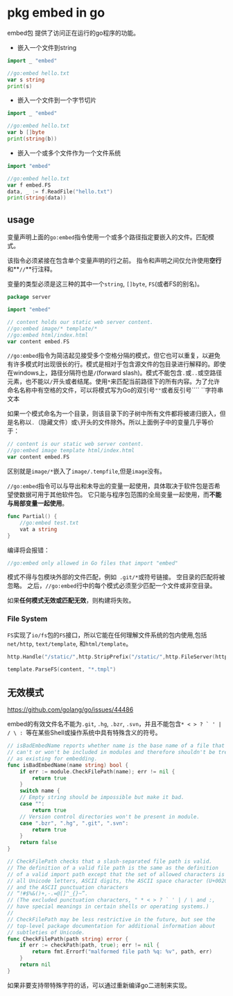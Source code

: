 # pkg embed in go

embed包 提供了访问正在运行的go程序的功能。

* 嵌入一个文件到string

```go
import _ "embed"

//go:embed hello.txt
var s string
print(s)
```

* 嵌入一个文件到一个字节切片

```go
import _ "embed"

//go:embed hello.txt
var b []byte
print(string(b))
```

* 嵌入一个或多个文件作为一个文件系统

```go
import "embed"

//go:embed hello.txt
var f embed.FS
data, _ := f.ReadFile("hello.txt")
print(string(data))
```



## usage

变量声明上面的`go:embed`指令使用一个或多个路径指定要嵌入的文件。匹配模式。

该指令必须紧接在包含单个变量声明的行之前。 指令和声明之间仅允许使用**空行**和**`//`**行注释。

变量的类型必须是这三种的其中一个`string`, `[]byte`, `FS`(或者FS的别名)。

```go
package server

import "embed"

// content holds our static web server content.
//go:embed image/* template/*
//go:embed html/index.html
var content embed.FS
```

`//go:embed`指令为简洁起见接受多个空格分隔的模式，但它也可以重复，以避免有许多模式时出现很长的行。模式是相对于包含源文件的包目录进行解释的。即使在windows上，路径分隔符也是`/`(forward slash)。模式不能包含`.`或`..`或空路径元素，也不能以`/`开头或者结尾。使用`*`来匹配当前路径下的所有内容。为了允许命名名称中有空格的文件，可以将模式写为Go的双引号`""`或者反引号```` ``字符串文本

如果一个模式命名为一个目录，则该目录下的子树中所有文件都将被递归嵌入，但是名称以`.`（隐藏文件）或`\`开头的文件除外。所以上面例子中的变量几乎等价于：

```go
// content is our static web server content.
//go:embed image template html/index.html
var content embed.FS
```

区别就是`image/*`嵌入了`image/.tempfile`,但是`image`没有。

`//go:embed`指令可以与导出和未导出的变量一起使用，具体取决于软件包是否希望使数据可用于其他软件包。 它只能与程序包范围的全局变量一起使用，而**不能与局部变量一起使用**。

```go
func Partial() {
    //go:embed test.txt
    vat a string
}
```

编译将会报错：

```go
//go:embed only allowed in Go files that import "embed"
```

模式不得与包模块外部的文件匹配，例如` .git/*`或符号链接。 空目录的匹配将被忽略。 之后，`//go:embed`行中的每个模式必须至少匹配一个文件或非空目录。

如果**任何模式无效或匹配无效**，则构建将失败。

### File System

`FS`实现了`io/fs`包的`FS`接口，所以它能在任何理解文件系统的包内使用,包括`net/http`, `text/template`, 和`html/template`。

```go
http.Handle("/static/",http.StripPrefix("/static/",http.FileServer(http.FS(content))))

template.ParseFS(content, "*.tmpl")
```



## 无效模式

https://github.com/golang/go/issues/44486

embed的有效文件名不能为`.git`, `.hg`, `.bzr`, `.svn`，并且不能包含``* < > ? ` ' | / \ : ``等在某些Shell或操作系统中具有特殊含义的符号。

```go
// isBadEmbedName reports whether name is the base name of a file that
// can't or won't be included in modules and therefore shouldn't be treated
// as existing for embedding.
func isBadEmbedName(name string) bool {
	if err := module.CheckFilePath(name); err != nil {
		return true
	}
	switch name {
	// Empty string should be impossible but make it bad.
	case "":
		return true
	// Version control directories won't be present in module.
	case ".bzr", ".hg", ".git", ".svn":
		return true
	}
	return false
}

// CheckFilePath checks that a slash-separated file path is valid.
// The definition of a valid file path is the same as the definition
// of a valid import path except that the set of allowed characters is larger:
// all Unicode letters, ASCII digits, the ASCII space character (U+0020),
// and the ASCII punctuation characters
// “!#$%&()+,-.=@[]^_{}~”.
// (The excluded punctuation characters, " * < > ? ` ' | / \ and :,
// have special meanings in certain shells or operating systems.)
//
// CheckFilePath may be less restrictive in the future, but see the
// top-level package documentation for additional information about
// subtleties of Unicode.
func CheckFilePath(path string) error {
	if err := checkPath(path, true); err != nil {
		return fmt.Errorf("malformed file path %q: %v", path, err)
	}
	return nil
}
```

如果非要支持带特殊字符的话，可以通过重新编译go二进制来实现。

